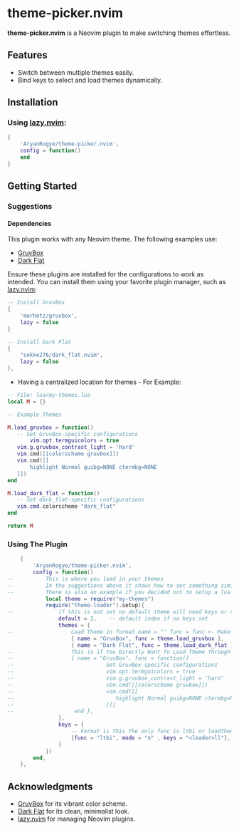 # theme-picker.nvim

**theme-picker.nvim** is a Neovim plugin to make switching themes effortless.

## Features
- Switch between multiple themes easily.
- Bind keys to select and load themes dynamically.

## Installation

### Using [lazy.nvim](https://github.com/folke/lazy.nvim):
```lua
{
    'AryanRogye/theme-picker.nvim',
    config = function()
    end
}
```
## Getting Started

### Suggestions

#### Dependencies
This plugin works with any Neovim theme. The following examples use:
- [GruvBox](https://github.com/morhetz/gruvbox)
- [Dark Flat](https://github.com/sekke276/dark_flat.nvim)


Ensure these plugins are installed for the configurations to work as intended. You can install them using your favorite plugin manager, such as [lazy.nvim](https://github.com/folke/lazy.nvim):

```lua
-- Install GruvBox
{
    'morhetz/gruvbox',
    lazy = false
}
```
```lua
-- Install Dark Flat
{
    "sekke276/dark_flat.nvim",
    lazy = false
},
```


 - Having a centralized location for themes - For Example:
 ```lua 
-- File: lua/my-themes.lua
local M = {}

-- Example Themes

M.load_gruvbox = function()
    -- Set GruvBox-specific configurations
        vim.opt.termguicolors = true
    vim.g.gruvbox_contrast_light = 'hard'
    vim.cmd([[colorscheme gruvbox]])
    vim.cmd([[
        highlight Normal guibg=NONE ctermbg=NONE
    ]])
end

M.load_dark_flat = function()
    -- Set dark_flat-specific configurations
    vim.cmd.colorscheme "dark_flat"
end

return M
 ```




### Using The Plugin
```lua
    {
        'AryanRogye/theme-picker.nvim',
        config = function()
--          This is where you load in your themes
--          In the suggestions above it shows how to set something similar
--          There is also an example if you decided not to setup a lua file to load themes
            local theme = require("my-themes")
            require("theme-loader").setup({
--              if this is not set no default theme will need keys or command
                default = 2,    -- default index if no keys set
                themes = {
--                  Load Theme in format name = "" func = func <- Make sure no ()
                    { name = "GruvBox", func = theme.load_gruvbox },
                    { name = "Dark Flat", func = theme.load_dark_flat },
--                  This is if You Directly Want To Load Theme Through Here
--                  { name = "GruvBox", func = function()
--                             Set GruvBox-specific configurations
--                             vim.opt.termguicolors = true
--                             vim.g.gruvbox_contrast_light = 'hard'
--                             vim.cmd([[colorscheme gruvbox]])
--                             vim.cmd([[
--                                highlight Normal guibg=NONE ctermbg=NONE
--                             ]])
--                   end },
                },
                keys = {
                    -- Format is This The only func is ltbi or loadThemeByIndex
                    {func = "ltbi", mode = "n" , keys = "<leader>ll"},
                }
            })
        end,
    },

```

## Acknowledgments
- [GruvBox](https://github.com/morhetz/gruvbox) for its vibrant color scheme.
- [Dark Flat](https://github.com/sekke276/dark_flat.nvim) for its clean, minimalist look.
- [lazy.nvim](https://github.com/folke/lazy.nvim) for managing Neovim plugins.
